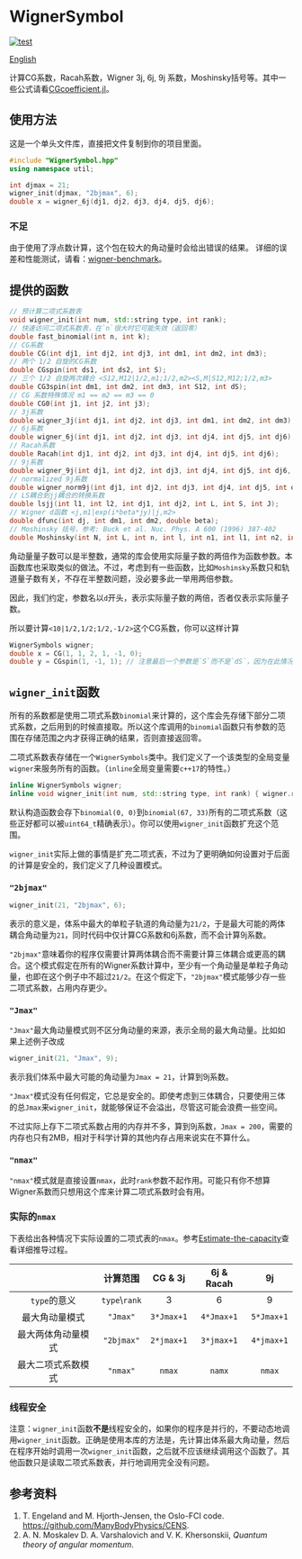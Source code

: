# WignerSymbol

[![test](https://github.com/0382/WignerSymbol/actions/workflows/test.yml/badge.svg)](https://github.com/0382/WignerSymbol/actions/workflows/test.yml)

[English](README.md)

计算CG系数，Racah系数，Wigner 3j, 6j, 9j 系数，Moshinsky括号等。其中一些公式请看[CGcoefficient.jl](https://0382.github.io/CGcoefficient.jl/stable/wigner/)。

## 使用方法

这是一个单头文件库，直接把文件复制到你的项目里面。

```cpp
#include "WignerSymbol.hpp"
using namespace util;

int djmax = 21;
wigner_init(djmax, "2bjmax", 6);
double x = wigner_6j(dj1, dj2, dj3, dj4, dj5, dj6);
```

### 不足

由于使用了浮点数计算，这个包在较大的角动量时会给出错误的结果。
详细的误差和性能测试，请看：[wigner-benchmark](https://github.com/0382/wigner-benchmark)。

## 提供的函数
```cpp
// 预计算二项式系数表
void wigner_init(int num, std::string type, int rank);
// 快速访问二项式系数表，在`n`很大时它可能失效（返回零）
double fast_binomial(int n, int k);
// CG系数
double CG(int dj1, int dj2, int dj3, int dm1, int dm2, int dm3);
// 两个 1/2 自旋的CG系数
double CGspin(int ds1, int ds2, int S);
// 三个 1/2 自旋两次耦合 <S12,M12|1/2,m1;1/2,m2><S,M|S12,M12;1/2,m3>
double CG3spin(int dm1, int dm2, int dm3, int S12, int dS);
// CG 系数特殊情况 m1 == m2 == m3 == 0
double CG0(int j1, int j2, int j3);
// 3j系数
double wigner_3j(int dj1, int dj2, int dj3, int dm1, int dm2, int dm3);
// 6j系数
double wigner_6j(int dj1, int dj2, int dj3, int dj4, int dj5, int dj6);
// Racah系数
double Racah(int dj1, int dj2, int dj3, int dj4, int dj5, int dj6);
// 9j系数
double wigner_9j(int dj1, int dj2, int dj3, int dj4, int dj5, int dj6, int dj7, int dj8, int dj9);
// normalized 9j系数
double wigner_norm9j(int dj1, int dj2, int dj3, int dj4, int dj5, int dj6, int dj7, int dj8, int dj9);
// LS耦合到jj耦合的转换系数
double lsjj(int l1, int l2, int dj1, int dj2, int L, int S, int J);
// Wigner d函数 <j,m1|exp(i*beta*jy)|j,m2>
double dfunc(int dj, int dm1, int dm2, double beta);
// Moshinsky 括号，参考: Buck et al. Nuc. Phys. A 600 (1996) 387-402
double Moshinsky(int N, int L, int n, int l, int n1, int l1, int n2, int l2, int lambda, double tan_beta = 1.0);
```

角动量量子数可以是半整数，通常的库会使用实际量子数的两倍作为函数参数。本函数库也采取类似的做法。不过，考虑到有一些函数，比如`Moshinsky`系数只和轨道量子数有关，不存在半整数问题，没必要多此一举用两倍参数。

因此，我们约定，参数名以`d`开头，表示实际量子数的两倍，否者仅表示实际量子数。

所以要计算`<10|1/2,1/2;1/2,-1/2>`这个CG系数，你可以这样计算
```cpp
WignerSymbols wigner;
double x = CG(1, 1, 2, 1, -1, 0);
double y = CGspin(1, -1, 1); // 注意最后一个参数是`S`而不是`dS`，因为在此情况下，`S`只能是`0,1`没必要用两倍参数
```

## `wigner_init`函数

所有的系数都是使用二项式系数`binomial`来计算的，这个库会先存储下部分二项式系数，之后用到的时候直接取。所以这个库调用的`binomial`函数只有参数的范围在存储范围之内才获得正确的结果，否则直接返回零。

二项式系数表存储在一个`WignerSymbols`类中。我们定义了一个该类型的全局变量`wigner`来服务所有的函数。（`inline`全局变量需要`c++17`的特性。）

```cpp
inline WignerSymbols wigner;
inline void wigner_init(int num, std::string type, int rank) { wigner.reserve(num, type, rank); }
```

默认构造函数会存下`binomial(0, 0)`到`binomial(67, 33)`所有的二项式系数（这些正好都可以被`uint64_t`精确表示）。你可以使用`wigner_init`函数扩充这个范围。

`wigner_init`实际上做的事情是扩充二项式表，不过为了更明确如何设置对于后面的计算是安全的，我们定义了几种设置模式。

### `"2bjmax"`

```cpp
wigner_init(21, "2bjmax", 6);
```

表示的意义是，体系中最大的单粒子轨道的角动量为`21/2`，于是最大可能的两体耦合角动量为`21`，同时代码中仅计算CG系数和6j系数，而不会计算9j系数。

`"2bjmax"`意味着你的程序仅需要计算两体耦合而不需要计算三体耦合或更高的耦合。这个模式假定在所有的Wigner系数计算中，至少有一个角动量是单粒子角动量，也即在这个例子中不超过`21/2`。在这个假定下，`"2bjmax"`模式能够少存一些二项式系数，占用内存更少。

### `"Jmax"`

`"Jmax"`最大角动量模式则不区分角动量的来源，表示全局的最大角动量。比如如果上述例子改成

```cpp
wigner_init(21, "Jmax", 9);
```

表示我们体系中最大可能的角动量为`Jmax = 21`，计算到9j系数。

`"Jmax"`模式没有任何假定，它总是安全的。即使考虑到三体耦合，只要使用三体的总`Jmax`来`wigner_init`，就能够保证不会溢出，尽管这可能会浪费一些空间。

不过实际上存下二项式系数占用的内存并不多，算到9j系数，`Jmax = 200`，需要的内存也只有2MB，相对于科学计算的其他内存占用来说实在不算什么。

### `"nmax"`

`"nmax"`模式就是直接设置`nmax`，此时`rank`参数不起作用。可能只有你不想算Wigner系数而只想用这个库来计算二项式系数时会有用。

### 实际的`nmax`

下表给出各种情况下实际设置的二项式表的`nmax`。参考[Estimate-the-capacity](https://0382.github.io/CGcoefficient.jl/stable/formula/#Estimate-the-capacity)查看详细推导过程。

|                    |    计算范围    |  CG & 3j   | 6j & Racah |     9j     |
| :----------------: | :------------: | :--------: | :--------: | :--------: |
|    `type`的意义    | `type`\\`rank` |     3      |     6      |     9      |
|   最大角动量模式   |    `"Jmax"`    | `3*Jmax+1` | `4*Jmax+1` | `5*Jmax+1` |
| 最大两体角动量模式 |   `"2bjmax"`   | `2*jmax+1` | `3*jmax+1` | `4*jmax+1` |
| 最大二项式系数模式 |    `"nmax"`    |   `nmax`   |   `namx`   |   `nmax`   |


### 线程安全

注意：`wigner_init`函数**不是**线程安全的，如果你的程序是并行的，不要动态地调用`wigner_init`函数。正确是使用本库的方法是，先计算出体系最大角动量，然后在程序开始时调用一次`wigner_init`函数，之后就不应该继续调用这个函数了。其他函数只是读取二项式系数表，并行地调用完全没有问题。

## 参考资料

1. T. Engeland and M. Hjorth-Jensen, the Oslo-FCI code. https://github.com/ManyBodyPhysics/CENS.
2. A. N. Moskalev D. A. Varshalovich and V. K. Khersonskii, *Quantum theory of angular momentum*.